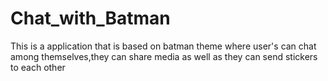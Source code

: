 # Chat_with_Batman
This is a application that is based on batman theme where user's can chat among themselves,they can share media as well as they can send stickers to each other
